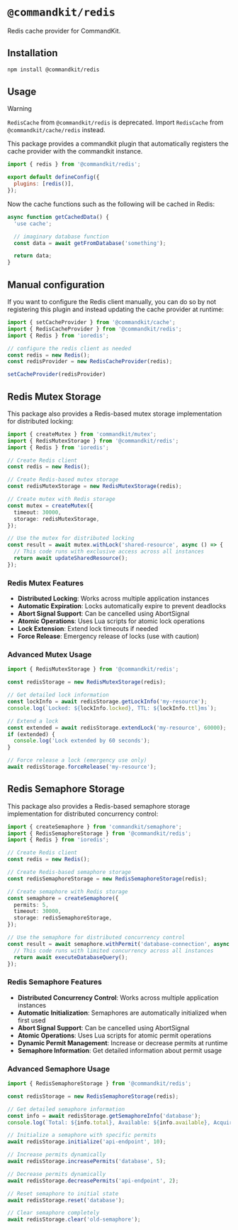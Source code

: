 # `@commandkit/redis`

Redis cache provider for CommandKit.

## Installation

```sh
npm install @commandkit/redis
```

## Usage

> [!WARNING]
> `RedisCache` from `@commandkit/redis` is deprecated. Import `RedisCache` from `@commandkit/cache/redis` instead.

This package provides a commandkit plugin that automatically registers the cache provider with the commandkit instance.

```js
import { redis } from '@commandkit/redis';

export default defineConfig({
  plugins: [redis()],
});
```

Now the cache functions such as the following will be cached in Redis:

```ts
async function getCachedData() {
  'use cache';

  // imaginary database function
  const data = await getFromDatabase('something');

  return data;
}
```

## Manual configuration

If you want to configure the Redis client manually, you can do so by not registering this plugin and instead updating the cache provider at runtime:

```ts
import { setCacheProvider } from '@commandkit/cache';
import { RedisCacheProvider } from '@commandkit/redis';
import { Redis } from 'ioredis';

// configure the redis client as needed
const redis = new Redis();
const redisProvider = new RedisCacheProvider(redis);

setCacheProvider(redisProvider)
```

## Redis Mutex Storage

This package also provides a Redis-based mutex storage implementation for distributed locking:

```ts
import { createMutex } from 'commandkit/mutex';
import { RedisMutexStorage } from '@commandkit/redis';
import { Redis } from 'ioredis';

// Create Redis client
const redis = new Redis();

// Create Redis-based mutex storage
const redisMutexStorage = new RedisMutexStorage(redis);

// Create mutex with Redis storage
const mutex = createMutex({
  timeout: 30000,
  storage: redisMutexStorage,
});

// Use the mutex for distributed locking
const result = await mutex.withLock('shared-resource', async () => {
  // This code runs with exclusive access across all instances
  return await updateSharedResource();
});
```

### Redis Mutex Features

- **Distributed Locking**: Works across multiple application instances
- **Automatic Expiration**: Locks automatically expire to prevent deadlocks
- **Abort Signal Support**: Can be cancelled using AbortSignal
- **Atomic Operations**: Uses Lua scripts for atomic lock operations
- **Lock Extension**: Extend lock timeouts if needed
- **Force Release**: Emergency release of locks (use with caution)

### Advanced Mutex Usage

```ts
import { RedisMutexStorage } from '@commandkit/redis';

const redisStorage = new RedisMutexStorage(redis);

// Get detailed lock information
const lockInfo = await redisStorage.getLockInfo('my-resource');
console.log(`Locked: ${lockInfo.locked}, TTL: ${lockInfo.ttl}ms`);

// Extend a lock
const extended = await redisStorage.extendLock('my-resource', 60000);
if (extended) {
  console.log('Lock extended by 60 seconds');
}

// Force release a lock (emergency use only)
await redisStorage.forceRelease('my-resource');
```

## Redis Semaphore Storage

This package also provides a Redis-based semaphore storage implementation for distributed concurrency control:

```ts
import { createSemaphore } from 'commandkit/semaphore';
import { RedisSemaphoreStorage } from '@commandkit/redis';
import { Redis } from 'ioredis';

// Create Redis client
const redis = new Redis();

// Create Redis-based semaphore storage
const redisSemaphoreStorage = new RedisSemaphoreStorage(redis);

// Create semaphore with Redis storage
const semaphore = createSemaphore({
  permits: 5,
  timeout: 30000,
  storage: redisSemaphoreStorage,
});

// Use the semaphore for distributed concurrency control
const result = await semaphore.withPermit('database-connection', async () => {
  // This code runs with limited concurrency across all instances
  return await executeDatabaseQuery();
});
```

### Redis Semaphore Features

- **Distributed Concurrency Control**: Works across multiple application instances
- **Automatic Initialization**: Semaphores are automatically initialized when first used
- **Abort Signal Support**: Can be cancelled using AbortSignal
- **Atomic Operations**: Uses Lua scripts for atomic permit operations
- **Dynamic Permit Management**: Increase or decrease permits at runtime
- **Semaphore Information**: Get detailed information about permit usage

### Advanced Semaphore Usage

```ts
import { RedisSemaphoreStorage } from '@commandkit/redis';

const redisStorage = new RedisSemaphoreStorage(redis);

// Get detailed semaphore information
const info = await redisStorage.getSemaphoreInfo('database');
console.log(`Total: ${info.total}, Available: ${info.available}, Acquired: ${info.acquired}`);

// Initialize a semaphore with specific permits
await redisStorage.initialize('api-endpoint', 10);

// Increase permits dynamically
await redisStorage.increasePermits('database', 5);

// Decrease permits dynamically
await redisStorage.decreasePermits('api-endpoint', 2);

// Reset semaphore to initial state
await redisStorage.reset('database');

// Clear semaphore completely
await redisStorage.clear('old-semaphore');
```